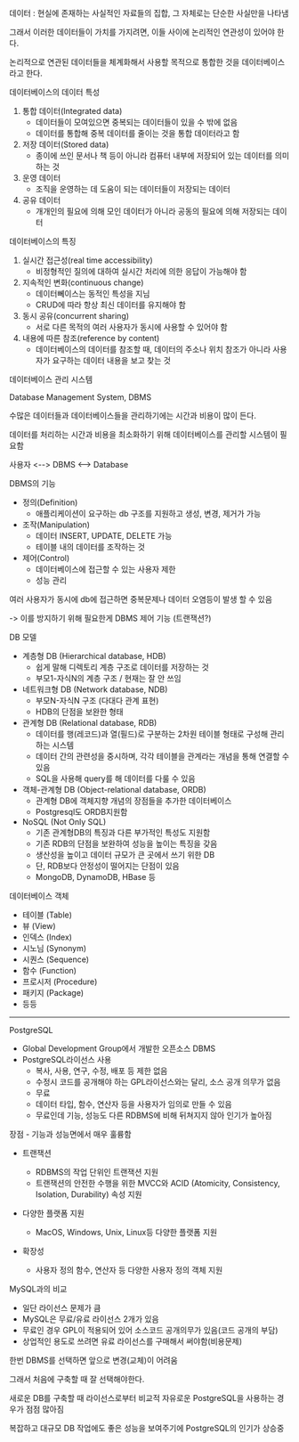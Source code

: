 





데이터 : 현실에 존재하는 사실적인 자료들의 집합, 그 자체로는 단순한 사실만을 나타냄

그래서 이러한 데이터들이 가치를 가지려면, 이들 사이에 논리적인 연관성이 있어야 한다.

논리적으로 연관된 데이터들을 체계화해서 사용할 목적으로 통합한 것을 데이터베이스라고 한다.



데이터베이스의 데이터 특성

1. 통합 데이터(Integrated data)
    - 데이터들이 모여있으면 중복되는 데이터들이 있을 수 밖에 없음
    - 데이터를 통합해 중복 데이터를 줄이는 것을 통합 데이터라고 함
2. 저장 데이터(Stored data)
    - 종이에 쓰인 문서나 책 등이 아니라 컴퓨터 내부에 저장되어 있는 데이터를 의미하는 것
3. 운영 데이터
    - 조직을 운영하는 데 도움이 되는 데이터들이 저장되는 데이터
4. 공유 데이터
    - 개개인의 필요에 의해 모인 데이터가 아니라 공동의 필요에 의해 저장되는 데이터



데이터베이스의 특징

1. 실시간 접근성(real time accessibility)
    - 비정형적인 질의에 대하여 실시간 처리에 의한 응답이 가능해야 함
2. 지속적인 변화(continuous change)
    - 데이터뻬이스는 동적인 특성을 지님
    - CRUD에 따라 항상 최신 데이터를 유지해야 함
3. 동시 공유(concurrent sharing)
    - 서로 다른 목적의 여러 사용자가 동시에 사용할 수 있어야 함
4. 내용에 따른 참조(reference by content)
    - 데이터베이스의 데이터를 참조할 때, 데이터의 주소나 위치 참조가 아니라 사용자가 요구하는 데이터 내용을 보고 찾는 것



데이터베이스 관리 시스템

Database Management System, DBMS

수많은 데이터들과 데이터베이스들을 관리하기에는 시간과 비용이 많이 든다.

데이터를 처리하는 시간과 비용을 최소화하기 위해 데이터베이스를 관리할 시스템이 필요함



사용자 <--> DBMS <--> Database



DBMS의 기능

- 정의(Definition)
    - 애플리케이션이 요구하는 db 구조를 지원하고 생성, 변경, 제거가 가능
- 조작(Manipulation)
    - 데이터 INSERT, UPDATE, DELETE 가능
    - 테이블 내의 데이터를 조작하는 것
- 제어(Control)
    - 데이터베이스에 접근할 수 있는 사용자 제한
    - 성능 관리



여러 사용자가 동시에 db에 접근하면 중복문제나 데이터 오염등이 발생 할 수 있음

-> 이를 방지하기 위해 필요한게 DBMS 제어 기능 (트랜잭션?)





DB 모델

- 계층형 DB (Hierarchical database, HDB)
    - 쉽게 말해 디렉토리 계층 구조로 데이터를 저장하는 것
    - 부모1-자식N의 계층 구조 / 현재는 잘 안 쓰임
- 네트워크형 DB (Network database, NDB)
    - 부모N-자식N 구조 (다대다 관계 표현)
    - HDB의 단점을 보완한 형태
- 관계형 DB (Relational database, RDB)
    - 데이터를 행(레코드)과 열(필드)로 구분하는 2차원 테이블 형태로 구성해 관리하는 시스템
    - 데이터 간의 관련성을 중시하며, 각각 테이블을 관계라는 개념을 통해 연결할 수 있음
    - SQL을 사용해 query를 해 데이터를 다룰 수 있음
- 객체-관계형 DB (Object-relational database, ORDB)
    - 관계형 DB에 객체지향 개념의 장점들을 추가한 데이터베이스
    - Postgresql도 ORDB지원함
- NoSQL (Not Only SQL)
    - 기존 관계형DB의 특징과 다른 부가적인 특성도 지원함
    - 기존 RDB의 단점을 보완하여 성능을 높이는 특징을 갖음
    - 생산성을 높이고 데이터 규모가 큰 곳에서 쓰기 위한 DB
    - 단, RDB보다 안정성이 떨어지는 단점이 있음
    - MongoDB, DynamoDB, HBase 등





데이터베이스 객체

- 테이블 (Table)
- 뷰 (View)
- 인덱스 (Index)
- 시노님 (Synonym)
- 시퀀스 (Sequence)
- 함수 (Function)
- 프로시저 (Procedure)
- 패키지 (Package)
- 등등

---



PostgreSQL

- Global Development Group에서 개발한 오픈소스 DBMS
- PostgreSQL라이선스 사용
    - 복사, 사용, 연구, 수정, 배포 등 제한 없음
    - 수정시 코드를 공개해야 하는 GPL라이선스와는 달리, 소스 공개 의무가 없음
    - 무료
    - 데이터 타입, 함수, 연산자 등을 사용자가 임의로 만들 수 있음
    - 무료인데 기능, 성능도 다른 RDBMS에 비해 뒤쳐지지 않아 인기가 높아짐



장점 - 기능과 성능면에서 매우 훌륭함

- 트랜잭션
    - RDBMS의 작업 단위인 트랜잭션 지원
    - 트랜잭션의 안전한 수행을 위한 MVCC와 ACID (Atomicity, Consistency, Isolation, Durability) 속성 지원

- 다양한 플랫폼 지원
    - MacOS, Windows, Unix, Linux등 다양한 플랫폼 지원
- 확장성
    - 사용자 정의 함수, 연산자 등 다양한 사용자 정의 객체 지원



MySQL과의 비교

- 일단 라이선스 문제가 큼
- MySQL은 무료/유료 라이선스 2개가 있음
- 무료인 경우 GPL이 적용되어 있어 소스코드 공개의무가 있음(코드 공개의 부담)
- 상업적인 용도로 쓰려면 유료 라이선스를 구매해서 써야함(비용문제)



한번 DBMS를 선택하면 앞으로 변경(교체)이 어려움

그래서 처음에 구축할 때 잘 선택해야한다.

새로운 DB를 구축할 때 라이선스로부터 비교적 자유로운 PostgreSQL을 사용하는 경우가 점점 많아짐

복잡하고 대규모 DB 작업에도 좋은 성능을 보여주기에 PostgreSQL의 인기가 상승중








